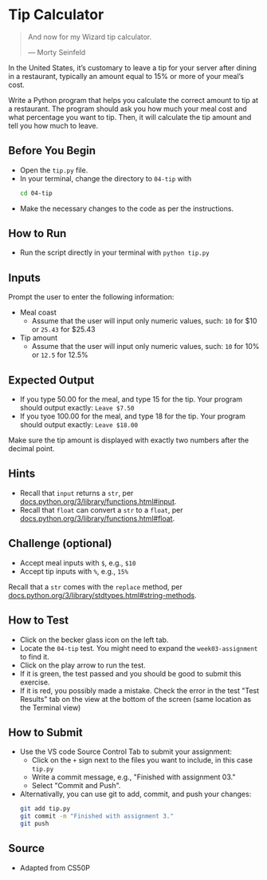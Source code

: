 
# Tip Calculator

> And now for my Wizard tip calculator.
>
> — Morty Seinfeld

In the United States, it’s customary to leave a tip for your server after dining in a restaurant, typically an amount equal to 15% or more of your meal’s cost. 

Write a Python program that helps you calculate the correct amount to tip at a restaurant. The program should ask you how much your meal cost and what percentage you want to tip. Then, it will calculate the tip amount and tell you how much to leave.

## Before You Begin
- Open the `tip.py` file.
- In your terminal, change the directory to `04-tip` with
    ```bash
    cd 04-tip
    ```
- Make the necessary changes to the code as per the instructions.

## How to Run 

- Run the script directly in your terminal with `python tip.py`

## Inputs

Prompt the user to enter the following information:

- Meal coast
    - Assume that the user will input only numeric values, such: `10` for $10 or `25.43` for $25.43
- Tip amount
    - Assume that the user will input only numeric values, such: `10` for 10% or `12.5` for 12.5%

## Expected Output
- If you type 50.00 for the meal, and type 15 for the tip. Your program should output exactly: `Leave $7.50`
- If you tyoe 100.00 for the meal, and type 18 for the tip. Your program should output exactly: `Leave $18.00`

Make sure the tip amount is displayed with exactly two numbers after the decimal point.

## Hints
- Recall that `input` returns a `str`, per [docs.python.org/3/library/functions.html#input](https://docs.python.org/3/library/functions.html#input).
- Recall that `float` can convert a `str` to a `float`, per [docs.python.org/3/library/functions.html#float](https://docs.python.org/3/library/functions.html#float).


## Challenge (optional)

- Accept meal inputs with `$`, e.g., `$10`
- Accept tip inputs with `%`, e.g., `15%` 

Recall that a `str` comes with the `replace` method, per [docs.python.org/3/library/stdtypes.html#string-methods](https://docs.python.org/3/library/stdtypes.html#string-methods).

## How to Test

- Click on the becker glass icon on the left tab.
- Locate the `04-tip` test. You might need to expand the `week03-assignment` to find it.
- Click on the play arrow to run the test.
- If it is green, the test passed and you should be good to submit this exercise.
- If it is red, you possibly made a mistake. Check the error in the test "Test Results" tab on the view at the bottom of the screen (same location as the Terminal view)

## How to Submit

- Use the VS code Source Control Tab to submit your assignment:
    - Click on the `+` sign next to the files you want to include, in this case `tip.py`
    - Write a commit message, e.g., "Finished with assignment 03."
    - Select "Commit and Push".
- Alternativally, you can use git to add, commit, and push your changes:
    ```bash
    git add tip.py
    git commit -m "Finished with assignment 3."
    git push
    ```
 
## Source
- Adapted from CS50P